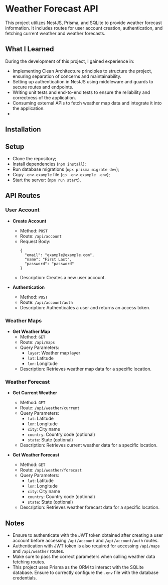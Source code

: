 # Weather Forecast API

This project utilizes NestJS, Prisma, and SQLite to provide weather forecast information. It includes routes for user account creation, authentication, and fetching current weather and weather forecasts.

## What I Learned

During the development of this project, I gained experience in:

- Implementing Clean Architecture principles to structure the project, ensuring separation of concerns and maintainability.
- Setting up authentication in NestJS using middleware and guards to secure routes and endpoints.
- Writing unit tests and end-to-end tests to ensure the reliability and correctness of the application.
- Consuming external APIs to fetch weather map data and integrate it into the application.
- 
## Installation

## Setup

- Clone the repository;
- Install dependencies (`npm install`);
- Run database migrations (`npx prisma migrate dev`);
- Copy `.env.example` file (`cp .env.example .env`);
- Start the server: (`npm run start`).

## API Routes

### User Account

- **Create Account**
  - Method: `POST`
  - Route: `/api/account`
  - Request Body:
    ```
    {
      "email": "example@example.com",
      "name": "First Last",
      "password": "password"
    }
    ```
  - Description: Creates a new user account.

- **Authentication**
  - Method: `POST`
  - Route: `/api/account/auth`
  - Description: Authenticates a user and returns an access token.

### Weather Maps

- **Get Weather Map**
  - Method: `GET`
  - Route: `/api/maps`
  - Query Parameters:
    - `layer`: Weather map layer
    - `lat`: Latitude
    - `lon`: Longitude
  - Description: Retrieves weather map data for a specific location.

### Weather Forecast

- **Get Current Weather**
  - Method: `GET`
  - Route: `/api/weather/current`
  - Query Parameters:
    - `lat`: Latitude
    - `lon`: Longitude
    - `city`: City name
    - `country`: Country code (optional)
    - `state`: State (optional)
  - Description: Retrieves current weather data for a specific location.

- **Get Weather Forecast**
  - Method: `GET`
  - Route: `/api/weather/forecast`
  - Query Parameters:
    - `lat`: Latitude
    - `lon`: Longitude
    - `city`: City name
    - `country`: Country code (optional)
    - `state`: State (optional)
  - Description: Retrieves weather forecast data for a specific location.

## Notes

- Ensure to authenticate with the JWT token obtained after creating a user account before accessing `/api/account` and `/api/account/auth` routes.
- Authentication with JWT token is also required for accessing `/api/maps` and `/api/weather` routes.
- Make sure to pass the correct parameters when calling weather data fetching routes.
- This project uses Prisma as the ORM to interact with the SQLite database. Ensure to correctly configure the `.env` file with the database credentials.
